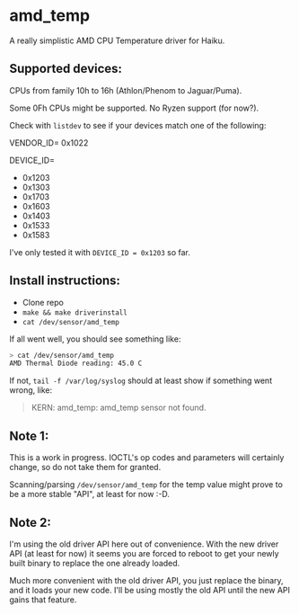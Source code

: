 # amd_temp

A really simplistic AMD CPU Temperature driver for Haiku.

## Supported devices:

CPUs from family 10h to 16h (Athlon/Phenom to Jaguar/Puma).

Some 0Fh CPUs might be supported. No Ryzen support (for now?).

Check with `listdev` to see if your devices match one of the following:

VENDOR_ID= 0x1022

DEVICE_ID=
 - 0x1203
 - 0x1303
 - 0x1703
 - 0x1603
 - 0x1403
 - 0x1533
 - 0x1583

I've only tested it with  `DEVICE_ID = 0x1203` so far.

## Install instructions:

- Clone repo
- `make && make driverinstall`
- `cat /dev/sensor/amd_temp`

If all went well, you should see something like:

```sh
> cat /dev/sensor/amd_temp
AMD Thermal Diode reading: 45.0 C
```

If not, `tail -f /var/log/syslog` should at least show if something went wrong, like:

> KERN: amd_temp: amd_temp sensor not found.

## Note 1:

This is a work in progress. IOCTL's op codes and parameters will certainly change, so do not take them for granted.

Scanning/parsing  `/dev/sensor/amd_temp` for the temp value might prove to be a more stable "API", at least for now :-D.

## Note 2:

I'm using the old driver API here out of convenience. With the new driver API (at least for now) it seems you are forced to reboot to get your newly built binary to replace the one already loaded.

Much more convenient with the old driver API, you just replace the binary, and it loads your new code. I'll be using mostly the old API until the new API gains that feature.
